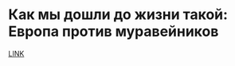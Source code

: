 # Как мы дошли до жизни такой: Европа против муравейников



[LINK](https://varlamov.ru/3445830.html)